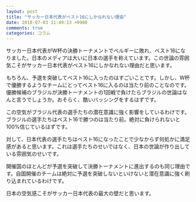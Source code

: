```yaml
---
layout: post
title: "サッカー日本代表がベスト16にしかなれない理由"
date: 2018-07-03 11:49:13 +0900
comments: true
categories: コラム
---
```


サッカー日本代表がW杯の決勝トーナメントでベルギーに敗れ、ベスト16になりました。日本のメディアは大いに日本の選手を称えています。この世論の雰囲気こそがサッカー日本代表がベスト16にしかなれない理由だと思います。

もちろん、予選を突破してベスト16に入ったのはすごいことです。しかし、W杯で優勝するようなチームにとってベスト16に入るのは当たり前のことなのです。優勝候補のブラジルが決勝トーナメントの1回戦で負けたらブラジルの世論はなんと言うでしょうか。おそらく、酷いバッシングをするはずです。

この空気がブラジル代表の選手たちの潜在意識に強く影響をしているわけです。ブラジルの選手たちはベスト16で勝つのは当たり前。絶対に負けられないと100%信じているはずです。

対して、日本代表の選手たちはベスト16になったことで少なからず何処かに満足感があると思います。これは選手たちのせいではなく、日本の世論が作り出している雰囲気のせいです。

開催国のほとんどが予選を突破して決勝トーナメントに進出するのも同じ理由です。自国開催のチームは絶対に予選を突破しないといけないと潜在意識に強く刷り込まれているわけです。

日本の空気感こそがサッカー日本代表の最大の壁だと思います。
